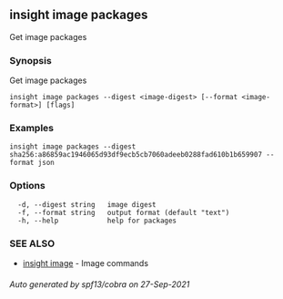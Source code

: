 ## insight image packages

Get image packages

### Synopsis

Get image packages

```
insight image packages --digest <image-digest> [--format <image-format>] [flags]
```

### Examples

```
insight image packages --digest sha256:a86859ac1946065d93df9ecb5cb7060adeeb0288fad610b1b659907 --format json
```

### Options

```
  -d, --digest string   image digest
  -f, --format string   output format (default "text")
  -h, --help            help for packages
```

### SEE ALSO

* [insight image](insight_image.md)	 - Image commands

###### Auto generated by spf13/cobra on 27-Sep-2021
